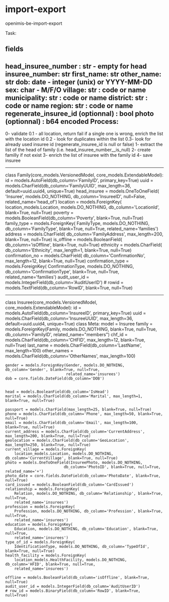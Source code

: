 # import-export
 openimis-be-import-export


Task:


fields
------
head_insuree_number :  str - empty for head
insuree_number: str
first_name: str
other_name: str
dob: date  - integer (unix) or YYYY-MM-DD
sex: char -  M/F/O
village: str :  code or name
municipality: str :  code or name
district: str :  code or name
region: str :  code or name
regenerate_insuree_id (optionnal) : bool
photo (optionnal) : b64 encoded
Process:
-------
0- validate
0.1 -  all location, return fail if a single one is wrong, enrich the list with the location id
0.2 - look for duplicates within the list
0.3- look for already used insuree id  (regenerate_insuree_id is null or false)
1- extract the list of the head of family (i.e. head_insuree_number__is_null)
2- create familly if not exist
3- enrich the list of insuree  with the family id
4- save insuree



********

class Family(core_models.VersionedModel, core_models.ExtendableModel):
    id = models.AutoField(db_column='FamilyID', primary_key=True)
    uuid = models.CharField(db_column='FamilyUUID',
                            max_length=36, default=uuid.uuid4, unique=True)
    head_insuree = models.OneToOneField(
        'Insuree', models.DO_NOTHING, db_column='InsureeID', null=False,
        related_name='head_of')
    location = models.ForeignKey(
        location_models.Location,
        models.DO_NOTHING, db_column='LocationId', blank=True, null=True)
    poverty = models.BooleanField(db_column='Poverty', blank=True, null=True)
    family_type = models.ForeignKey(
        FamilyType, models.DO_NOTHING, db_column='FamilyType', blank=True, null=True,
        related_name='families')
    address = models.CharField(
        db_column='FamilyAddress', max_length=200, blank=True, null=True)
    is_offline = models.BooleanField(
        db_column='isOffline', blank=True, null=True)
    ethnicity = models.CharField(
        db_column='Ethnicity', max_length=1, blank=True, null=True)
    confirmation_no = models.CharField(
        db_column='ConfirmationNo', max_length=12, blank=True, null=True)
    confirmation_type = models.ForeignKey(
        ConfirmationType,
        models.DO_NOTHING, db_column='ConfirmationType', blank=True, null=True,
        related_name='families')
    audit_user_id = models.IntegerField(db_column='AuditUserID')
    # rowid = models.TextField(db_column='RowID', blank=True, null=True)
    
************** 


class Insuree(core_models.VersionedModel, core_models.ExtendableModel):
    id = models.AutoField(db_column='InsureeID', primary_key=True)
    uuid = models.CharField(db_column='InsureeUUID', max_length=36, default=uuid.uuid4, unique=True)
    class Meta:
        model = Insuree
    family = models.ForeignKey(Family, models.DO_NOTHING, blank=True, null=True,
                               db_column='FamilyID', related_name="members")
    chf_id = models.CharField(db_column='CHFID', max_length=12, blank=True, null=True)
    last_name = models.CharField(db_column='LastName', max_length=100)
    other_names = models.CharField(db_column='OtherNames', max_length=100)

    gender = models.ForeignKey(Gender, models.DO_NOTHING, db_column='Gender', blank=True, null=True,
                               related_name='insurees')
    dob = core.fields.DateField(db_column='DOB')


    head = models.BooleanField(db_column='IsHead')
    marital = models.CharField(db_column='Marital', max_length=1, blank=True, null=True)

    passport = models.CharField(max_length=25, blank=True, null=True)
    phone = models.CharField(db_column='Phone', max_length=50, blank=True, null=True)
    email = models.CharField(db_column='Email', max_length=100, blank=True, null=True)
    current_address = models.CharField(db_column='CurrentAddress', max_length=200, blank=True, null=True)
    geolocation = models.CharField(db_column='GeoLocation', max_length=250, blank=True, null=True)
    current_village = models.ForeignKey(
        location_models.Location, models.DO_NOTHING, db_column='CurrentVillage', blank=True, null=True)
    photo = models.OneToOneField(InsureePhoto, models.DO_NOTHING,
                              db_column='PhotoID', blank=True, null=True, related_name='+')
    photo_date = core.fields.DateField(db_column='PhotoDate', blank=True, null=True)
    card_issued = models.BooleanField(db_column='CardIssued')
    relationship = models.ForeignKey(
        Relation, models.DO_NOTHING, db_column='Relationship', blank=True, null=True,
        related_name='insurees')
    profession = models.ForeignKey(
        Profession, models.DO_NOTHING, db_column='Profession', blank=True, null=True,
        related_name='insurees')
    education = models.ForeignKey(
        Education, models.DO_NOTHING, db_column='Education', blank=True, null=True,
        related_name='insurees')
    type_of_id = models.ForeignKey(
        IdentificationType, models.DO_NOTHING, db_column='TypeOfId', blank=True, null=True)
    health_facility = models.ForeignKey(
        location_models.HealthFacility, models.DO_NOTHING, db_column='HFID', blank=True, null=True,
        related_name='insurees')

    offline = models.BooleanField(db_column='isOffline', blank=True, null=True)
    audit_user_id = models.IntegerField(db_column='AuditUserID')
    # row_id = models.BinaryField(db_column='RowID', blank=True, null=True)